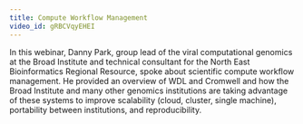 ```yaml
---
title: Compute Workflow Management  
video_id: gRBCVqyEHEI
---
```

In this webinar, Danny Park, group lead of the viral computational genomics at the Broad Institute and technical consultant for the North East Bioinformatics Regional Resource, spoke about scientific compute workflow management. He provided an overview of WDL and Cromwell and how the Broad Institute and many other genomics institutions are taking advantage of these systems to improve scalability (cloud, cluster, single machine), portability between institutions, and reproducibility.